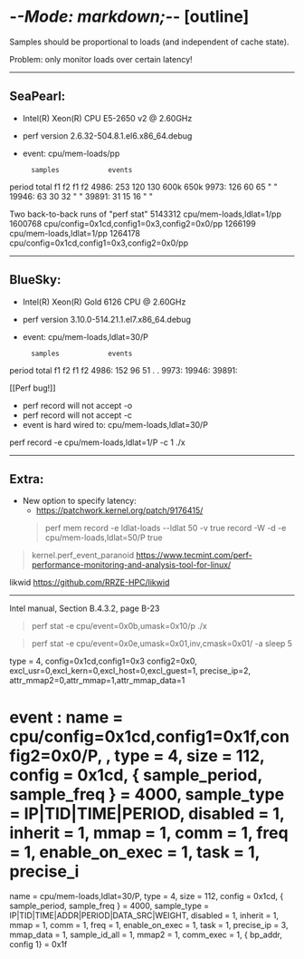 -*-Mode: markdown;-*- [outline]
=============================================================================

Samples should be proportional to loads (and independent of cache state).

Problem: only monitor loads over certain latency!

-----------------------------------------------------------------------------
SeaPearl:
-----------------------------------------------------------------------------
- Intel(R) Xeon(R) CPU E5-2650 v2 @ 2.60GHz
- perf version 2.6.32-504.8.1.el6.x86_64.debug
- event: cpu/mem-loads/pp

        samples            events
period  total   f1   f2    f1    f2
  4986:  253   120  130   600k  650k
  9973:  126    60   65     "     "
 19946:   63    30   32     "     "
 39891:   31    15   16     "     "


Two back-to-back runs of "perf stat"
  5143312 cpu/mem-loads,ldlat=1/pp
  1600768 cpu/config=0x1cd,config1=0x3,config2=0x0/pp
  1266199 cpu/mem-loads,ldlat=1/pp
  1264178 cpu/config=0x1cd,config1=0x3,config2=0x0/pp


-----------------------------------------------------------------------------
BlueSky:
-----------------------------------------------------------------------------
- Intel(R) Xeon(R) Gold 6126 CPU @ 2.60GHz
- perf version 3.10.0-514.21.1.el7.x86_64.debug
- event: cpu/mem-loads,ldlat=30/P

        samples            events
period  total   f1   f2    f1    f2
  4986:  152    96   51    .     .
  9973:
 19946:
 39891:


[[Perf bug!]]
  - perf record will not accept -o
  - perf record will not accept -c
  - event is hard wired to: cpu/mem-loads,ldlat=30/P



perf record -e cpu/mem-loads,ldlat=1/P -c 1 ./x

-----------------------------------------------------------------------------
Extra:
-----------------------------------------------------------------------------

* New option to specify latency:
  - https://patchwork.kernel.org/patch/9176415/
  > perf mem record -e ldlat-loads --ldlat 50 -v true
  > record -W -d -e cpu/mem-loads,ldlat=50/P true

> kernel.perf_event_paranoid
https://www.tecmint.com/perf-performance-monitoring-and-analysis-tool-for-linux/

likwid
https://github.com/RRZE-HPC/likwid

-----------------------------------------------------------------------------

Intel manual, Section B.4.3.2, page B-23

> perf stat -e cpu/event=0x0b,umask=0x10/p ./x

> perf stat -e cpu/event=0x0e,umask=0x01,inv,cmask=0x01/ -a sleep 5


type = 4,
config=0x1cd,config1=0x3
config2=0x0,
excl_usr=0,excl_kern=0,excl_host=0,excl_guest=1,
precise_ip=2,
attr_mmap2=0,attr_mmap=1,attr_mmap_data=1


# event : name = cpu/config=0x1cd,config1=0x1f,config2=0x0/P, , type = 4, size = 112, config = 0x1cd, { sample_period, sample_freq } = 4000, sample_type = IP|TID|TIME|PERIOD, disabled = 1, inherit = 1, mmap = 1, comm = 1, freq = 1, enable_on_exec = 1, task = 1, precise_i


name = cpu/mem-loads,ldlat=30/P,
type = 4,
size = 112,
config = 0x1cd,
{ sample_period, sample_freq } = 4000,
sample_type = IP|TID|TIME|ADDR|PERIOD|DATA_SRC|WEIGHT,
disabled = 1,
inherit = 1,
mmap = 1,
comm = 1,
freq = 1,
enable_on_exec = 1,
task = 1, 
precise_ip = 3,
mmap_data = 1,
sample_id_all = 1,
mmap2 = 1,
comm_exec = 1,
{ bp_addr, config 1} = 0x1f
